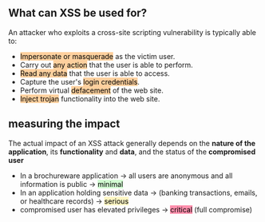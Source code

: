 ## What can XSS be used for?

An attacker who exploits a cross-site scripting vulnerability is typically able to:

- <mark style="background: #FFB86CA6;">Impersonate or masquerade</mark> as the victim user.
- Carry out <mark style="background: #FFB86CA6;">any action</mark> that the user is able to perform.
- <mark style="background: #FFB86CA6;">Read any data</mark> that the user is able to access.
- Capture the user's <mark style="background: #FFB86CA6;">login credentials</mark>.
- Perform virtual <mark style="background: #FFB86CA6;">defacement</mark> of the web site.
- <mark style="background: #FFB86CA6;">Inject trojan</mark> functionality into the web site.
## measuring the impact

The actual impact of an XSS attack generally depends on the **nature of the application**, its **functionality** and **data**, and the status of the **compromised user**

- In a brochureware application -> all users are anonymous and all information is public -> <mark style="background: #BBFABBA6;">minimal</mark>
- In an application holding sensitive data -> (banking transactions, emails, or healthcare records) -> <mark style="background: #FFF3A3A6;">serious</mark>
- compromised user has elevated privileges -> <mark style="background: #FF5582A6;">critical</mark> (full compromise)


